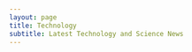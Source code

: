 ```yaml
---
layout: page
title: Technology
subtitle: Latest Technology and Science News
---
```


<script src="https://www.publish0x.com/widget/code"></script><publish0x-posts-widget aff="4zbqpvkapr" posts-number="9" content-type="tag" content-ids="315,314,214"></publish0x-posts-widget>
